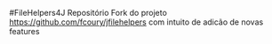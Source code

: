 #FileHelpers4J
Repositório Fork do projeto https://github.com/fcoury/jfilehelpers com intuito de adicão de novas features


